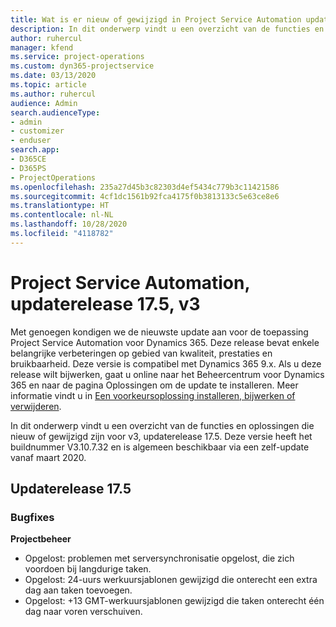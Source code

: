```yaml
---
title: Wat is er nieuw of gewijzigd in Project Service Automation updaterelease 17.5, Hotfix, v3
description: In dit onderwerp vindt u een overzicht van de functies en oplossingen die beschikbaar zijn voor Project Service Automation updaterelease 17.5, v3.
author: ruhercul
manager: kfend
ms.service: project-operations
ms.custom: dyn365-projectservice
ms.date: 03/13/2020
ms.topic: article
ms.author: ruhercul
audience: Admin
search.audienceType:
- admin
- customizer
- enduser
search.app:
- D365CE
- D365PS
- ProjectOperations
ms.openlocfilehash: 235a27d45b3c82303d4ef5434c779b3c11421586
ms.sourcegitcommit: 4cf1dc1561b92fca4175f0b3813133c5e63ce8e6
ms.translationtype: HT
ms.contentlocale: nl-NL
ms.lasthandoff: 10/28/2020
ms.locfileid: "4118782"
---
```

# <a name="project-service-automation-update-release-175-v3"></a>Project Service Automation, updaterelease 17.5, v3

Met genoegen kondigen we de nieuwste update aan voor de toepassing Project Service Automation voor Dynamics 365. Deze release bevat enkele belangrijke verbeteringen op gebied van kwaliteit, prestaties en bruikbaarheid.  Deze versie is compatibel met Dynamics 365 9.x. Als u deze release wilt bijwerken, gaat u online naar het Beheercentrum voor Dynamics 365 en naar de pagina Oplossingen om de update te installeren. Meer informatie vindt u in [Een voorkeursoplossing installeren, bijwerken of verwijderen](https://docs.microsoft.com/power-platform/admin/install-remove-preferred-solution).

In dit onderwerp vindt u een overzicht van de functies en oplossingen die nieuw of gewijzigd zijn voor v3, updaterelease 17.5. Deze versie heeft het buildnummer V3.10.7.32 en is algemeen beschikbaar via een zelf-update vanaf maart 2020.


## <a name="update-release-175"></a>Updaterelease 17.5

### <a name="bug-fixes"></a>Bugfixes


**Projectbeheer**

- Opgelost: problemen met serversynchronisatie opgelost, die zich voordoen bij langdurige taken.
- Opgelost: 24-uurs werkuursjablonen gewijzigd die onterecht een extra dag aan taken toevoegen.
- Opgelost: +13 GMT-werkuursjablonen gewijzigd die taken onterecht één dag naar voren verschuiven.

